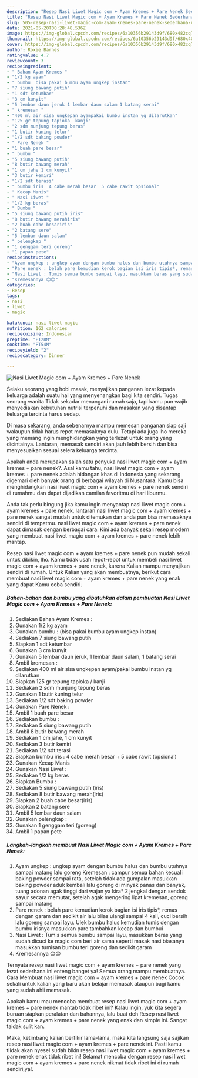 ```yaml
---
description: "Resep Nasi Liwet Magic com + Ayam Kremes + Pare Nenek Sederhana Untuk Jualan"
title: "Resep Nasi Liwet Magic com + Ayam Kremes + Pare Nenek Sederhana Untuk Jualan"
slug: 505-resep-nasi-liwet-magic-com-ayam-kremes-pare-nenek-sederhana-untuk-jualan
date: 2021-05-20T00:28:48.536Z
image: https://img-global.cpcdn.com/recipes/6a10356b29143d9f/680x482cq70/nasi-liwet-magic-com-ayam-kremes-pare-nenek-foto-resep-utama.jpg
thumbnail: https://img-global.cpcdn.com/recipes/6a10356b29143d9f/680x482cq70/nasi-liwet-magic-com-ayam-kremes-pare-nenek-foto-resep-utama.jpg
cover: https://img-global.cpcdn.com/recipes/6a10356b29143d9f/680x482cq70/nasi-liwet-magic-com-ayam-kremes-pare-nenek-foto-resep-utama.jpg
author: Roxie Barnes
ratingvalue: 4.7
reviewcount: 3
recipeingredient:
- " Bahan Ayam Kremes "
- "1/2 kg ayam"
- " bumbu  bisa pakai bumbu ayam ungkep instan"
- "7 siung bawang putih"
- "1 sdt ketumbar"
- "3 cm kunyit"
- "5 lembar daun jeruk 1 lembar daun salam 1 batang serai"
- " kremesan "
- "400 ml air sisa ungkepan ayampakai bumbu instan yg dilarutkan"
- "125 gr tepung tapioka  kanji"
- "2 sdm munjung tepung beras"
- "1 butir kuning telur"
- "1/2 sdt baking powder"
- " Pare Nenek "
- "1 buah pare besar"
- " bumbu "
- "5 siung bawang putih"
- "8 butir bawang merah"
- "1 cm jahe 1 cm kunyit"
- "3 butir kemiri"
- "1/2 sdt terasi"
- " bumbu iris  4 cabe merah besar  5 cabe rawit opsional"
- " Kecap Manis"
- " Nasi Liwet "
- "1/2 kg beras"
- " Bumbu "
- "5 siung bawang putih iris"
- "8 butir bawang merahiris"
- "2 buah cabe besariris"
- "2 batang sere"
- "5 lembar daun salam"
- " pelengkap "
- "1 genggam teri goreng"
- "1 papan pete"
recipeinstructions:
- "Ayam ungkep : ungkep ayam dengan bumbu halus dan bumbu utuhnya sampai matang lalu goreng Kremesan : campur semua bahan kecuali baking powder sampai rata, setelah tidak ada gumpalan masukkan baking powder aduk kembali lalu goreng di minyak panas dan banyak, tuang adonan agak tinggi dari wajan ya kira* 2 jengkal dengan sendok sayur secara memutar, setelah agak mengering lipat kremesan, goreng sampai matang"
- "Pare nenek : belah pare kemudian kerok bagian isi iris tipis*, remas dengan garam dan sedikit air lalu bilas ulangi sampai 4 kali, cuci bersih lalu goreng sampai layu. Ulek bumbu halus kemudian tumis dengan bumbu irisnya masukkan pare tambahkan kecap dan bumbui"
- "Nasi Liwet : Tumis semua bumbu sampai layu, masukkan beras yang sudah dicuci ke magic com beri air sama seperti masak nasi biasanya masukkan tumisan bumbu teri goreng dan sedikit garam"
- "Kremesannya 😍😍"
categories:
- Resep
tags:
- nasi
- liwet
- magic

katakunci: nasi liwet magic 
nutrition: 162 calories
recipecuisine: Indonesian
preptime: "PT28M"
cooktime: "PT54M"
recipeyield: "2"
recipecategory: Dinner

---
```



![Nasi Liwet Magic com + Ayam Kremes + Pare Nenek](https://img-global.cpcdn.com/recipes/6a10356b29143d9f/680x482cq70/nasi-liwet-magic-com-ayam-kremes-pare-nenek-foto-resep-utama.jpg)

Selaku seorang yang hobi masak, menyajikan panganan lezat kepada keluarga adalah suatu hal yang menyenangkan bagi kita sendiri. Tugas seorang  wanita Tidak sekadar menangani rumah saja, tapi kamu pun wajib menyediakan kebutuhan nutrisi terpenuhi dan masakan yang disantap keluarga tercinta harus sedap.

Di masa  sekarang, anda sebenarnya mampu memesan panganan siap saji walaupun tidak harus repot memasaknya dulu. Tetapi ada juga lho mereka yang memang ingin menghidangkan yang terlezat untuk orang yang dicintainya. Lantaran, memasak sendiri akan jauh lebih bersih dan bisa menyesuaikan sesuai selera keluarga tercinta. 



Apakah anda merupakan salah satu penyuka nasi liwet magic com + ayam kremes + pare nenek?. Asal kamu tahu, nasi liwet magic com + ayam kremes + pare nenek adalah hidangan khas di Indonesia yang sekarang digemari oleh banyak orang di berbagai wilayah di Nusantara. Kamu bisa menghidangkan nasi liwet magic com + ayam kremes + pare nenek sendiri di rumahmu dan dapat dijadikan camilan favoritmu di hari liburmu.

Anda tak perlu bingung jika kamu ingin menyantap nasi liwet magic com + ayam kremes + pare nenek, lantaran nasi liwet magic com + ayam kremes + pare nenek sangat mudah untuk ditemukan dan anda pun bisa memasaknya sendiri di tempatmu. nasi liwet magic com + ayam kremes + pare nenek dapat dimasak dengan berbagai cara. Kini ada banyak sekali resep modern yang membuat nasi liwet magic com + ayam kremes + pare nenek lebih mantap.

Resep nasi liwet magic com + ayam kremes + pare nenek pun mudah sekali untuk dibikin, lho. Kamu tidak usah repot-repot untuk membeli nasi liwet magic com + ayam kremes + pare nenek, karena Kalian mampu menyajikan sendiri di rumah. Untuk Kalian yang akan membuatnya, berikut cara membuat nasi liwet magic com + ayam kremes + pare nenek yang enak yang dapat Kamu coba sendiri.

<!--inarticleads1-->

##### Bahan-bahan dan bumbu yang dibutuhkan dalam pembuatan Nasi Liwet Magic com + Ayam Kremes + Pare Nenek:

1. Sediakan  Bahan Ayam Kremes :
1. Gunakan 1/2 kg ayam
1. Gunakan  bumbu : (bisa pakai bumbu ayam ungkep instan)
1. Sediakan 7 siung bawang putih
1. Siapkan 1 sdt ketumbar
1. Gunakan 3 cm kunyit
1. Gunakan 5 lembar daun jeruk, 1 lembar daun salam, 1 batang serai
1. Ambil  kremesan :
1. Sediakan 400 ml air sisa ungkepan ayam/pakai bumbu instan yg dilarutkan
1. Siapkan 125 gr tepung tapioka / kanji
1. Sediakan 2 sdm munjung tepung beras
1. Gunakan 1 butir kuning telur
1. Sediakan 1/2 sdt baking powder
1. Gunakan  Pare Nenek :
1. Ambil 1 buah pare besar
1. Sediakan  bumbu :
1. Sediakan 5 siung bawang putih
1. Ambil 8 butir bawang merah
1. Sediakan 1 cm jahe, 1 cm kunyit
1. Sediakan 3 butir kemiri
1. Sediakan 1/2 sdt terasi
1. Siapkan  bumbu iris : 4 cabe merah besar + 5 cabe rawit (opsional)
1. Gunakan  Kecap Manis
1. Gunakan  Nasi Liwet :
1. Sediakan 1/2 kg beras
1. Siapkan  Bumbu :
1. Sediakan 5 siung bawang putih (iris)
1. Sediakan 8 butir bawang merah(iris)
1. Siapkan 2 buah cabe besar(iris)
1. Siapkan 2 batang sere
1. Ambil 5 lembar daun salam
1. Gunakan  pelengkap :
1. Gunakan 1 genggam teri (goreng)
1. Ambil 1 papan pete




<!--inarticleads2-->

##### Langkah-langkah membuat Nasi Liwet Magic com + Ayam Kremes + Pare Nenek:

1. Ayam ungkep : ungkep ayam dengan bumbu halus dan bumbu utuhnya sampai matang lalu goreng Kremesan : campur semua bahan kecuali baking powder sampai rata, setelah tidak ada gumpalan masukkan baking powder aduk kembali lalu goreng di minyak panas dan banyak, tuang adonan agak tinggi dari wajan ya kira* 2 jengkal dengan sendok sayur secara memutar, setelah agak mengering lipat kremesan, goreng sampai matang
1. Pare nenek : belah pare kemudian kerok bagian isi iris tipis*, remas dengan garam dan sedikit air lalu bilas ulangi sampai 4 kali, cuci bersih lalu goreng sampai layu. Ulek bumbu halus kemudian tumis dengan bumbu irisnya masukkan pare tambahkan kecap dan bumbui
1. Nasi Liwet : Tumis semua bumbu sampai layu, masukkan beras yang sudah dicuci ke magic com beri air sama seperti masak nasi biasanya masukkan tumisan bumbu teri goreng dan sedikit garam
1. Kremesannya 😍😍




Ternyata resep nasi liwet magic com + ayam kremes + pare nenek yang lezat sederhana ini enteng banget ya! Semua orang mampu membuatnya. Cara Membuat nasi liwet magic com + ayam kremes + pare nenek Cocok sekali untuk kalian yang baru akan belajar memasak ataupun bagi kamu yang sudah ahli memasak.

Apakah kamu mau mencoba membuat resep nasi liwet magic com + ayam kremes + pare nenek mantab tidak ribet ini? Kalau ingin, yuk kita segera buruan siapkan peralatan dan bahannya, lalu buat deh Resep nasi liwet magic com + ayam kremes + pare nenek yang enak dan simple ini. Sangat taidak sulit kan. 

Maka, ketimbang kalian berfikir lama-lama, maka kita langsung saja sajikan resep nasi liwet magic com + ayam kremes + pare nenek ini. Pasti kamu tiidak akan nyesel sudah bikin resep nasi liwet magic com + ayam kremes + pare nenek enak tidak ribet ini! Selamat mencoba dengan resep nasi liwet magic com + ayam kremes + pare nenek nikmat tidak ribet ini di rumah sendiri,ya!.

